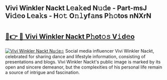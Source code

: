 ## Vivi Winkler Nackt L𝚎a𝚔ed N𝚞𝚍e - Part-msJ Vi𝚍𝚎o L𝚎a𝚔s - H𝚘𝚝 O𝚗𝚕yf𝚊ns P𝚑𝚘tos nNXrN

# <h2><a href="http://kfc8kyn.oniu.top/?m=Vivi+Winkler+Nackt">🔗👉 🔴 Vivi Winkler Nackt P𝚑ot𝚘𝚜 V𝚒d𝚎o</a></h2>

[![Vivi Winkler Nackt Nu𝚍e𝚜](https://i.imgur.com/0qMVB7G.gif)](http://kfc8kyn.oniu.top/?m=Vivi+Winkler+Nackt)
Social media influencer Vivi Winkler Nackt, celebrated for sharing dance and lifestyle information, consisting of presentations and blogs. Vivi Winkler Nackt's public image is marked by its open and sincere demeanor, but the complexities of his personal life remain a source of intrigue and fascination.  
